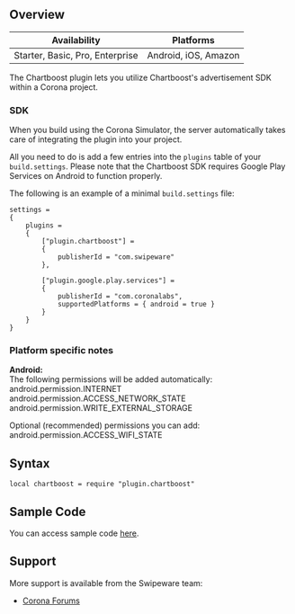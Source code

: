 ## Overview
| **Availability** | **Platforms**|
|---|---|
|Starter, Basic, Pro, Enterprise|Android, iOS, Amazon|


The Chartboost plugin lets you utilize Chartboost's advertisement SDK within a Corona project.

### SDK

When you build using the Corona Simulator, the server automatically takes care of integrating the plugin into your project. 

All you need to do is add a few entries into the `plugins` table of your `build.settings`. Please note that the Chartboost SDK requires Google Play Services on Android to function properly.  
  
The following is an example of a minimal `build.settings` file:

``````
settings =
{
	plugins =
	{
		["plugin.chartboost"] =
		{
			publisherId = "com.swipeware"
		},
		
		["plugin.google.play.services"] =
        {
            publisherId = "com.coronalabs",
            supportedPlatforms = { android = true }
        }
	}	
}
``````


### Platform specific notes  
**Android:**  
The following permissions will be added automatically:  
android.permission.INTERNET  
android.permission.ACCESS_NETWORK_STATE  
android.permission.WRITE_EXTERNAL_STORAGE  
  
Optional (recommended) permissions you can add:    
android.permission.ACCESS_WIFI_STATE

## Syntax

	local chartboost = require "plugin.chartboost"
	
## Sample Code

You can access sample code [here](https://github.com/swipeware/CoronaChartboostSample).

## Support

More support is available from the Swipeware team:

* [Corona Forums](http://forums.coronalabs.com/forum/645-chartboost-3rd-party/)